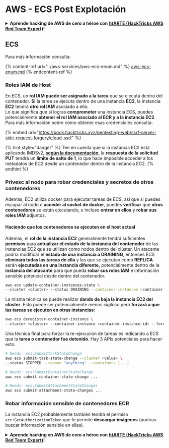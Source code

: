 # AWS - ECS Post Explotación

<details>

<summary><strong>Aprende hacking de AWS de cero a héroe con</strong> <a href="https://training.hacktricks.xyz/courses/arte"><strong>htARTE (HackTricks AWS Red Team Expert)</strong></a><strong>!</strong></summary>

Otras formas de apoyar a HackTricks:

* Si quieres ver a tu **empresa anunciada en HackTricks** o **descargar HackTricks en PDF**, consulta los [**PLANES DE SUSCRIPCIÓN**](https://github.com/sponsors/carlospolop)!
* Consigue el [**merchandising oficial de PEASS & HackTricks**](https://peass.creator-spring.com)
* Descubre [**La Familia PEASS**](https://opensea.io/collection/the-peass-family), nuestra colección de [**NFTs**](https://opensea.io/collection/the-peass-family) exclusivos
* **Únete al** 💬 [**grupo de Discord**](https://discord.gg/hRep4RUj7f) o al [**grupo de telegram**](https://t.me/peass) o **sígueme** en **Twitter** 🐦 [**@carlospolopm**](https://twitter.com/carlospolopm)**.**
* **Comparte tus trucos de hacking enviando PRs a los repositorios de github** [**HackTricks**](https://github.com/carlospolop/hacktricks) y [**HackTricks Cloud**](https://github.com/carlospolop/hacktricks-cloud).

</details>

## ECS

Para más información consulta:

{% content-ref url="../aws-services/aws-ecs-enum.md" %}
[aws-ecs-enum.md](../aws-services/aws-ecs-enum.md)
{% endcontent-ref %}

### Roles IAM de Host

En ECS, un **rol IAM puede ser asignado a la tarea** que se ejecuta dentro del contenedor. **Si** la tarea se ejecuta dentro de una instancia **EC2**, la instancia **EC2** tendrá **otro rol IAM** asociado a ella.\
Lo que significa que si logras **comprometer** una instancia ECS, puedes potencialmente **obtener el rol IAM asociado al ECR y a la instancia EC2**. Para más información sobre cómo obtener esas credenciales consulta:

{% embed url="https://book.hacktricks.xyz/pentesting-web/ssrf-server-side-request-forgery/cloud-ssrf" %}

{% hint style="danger" %}
Ten en cuenta que si la instancia EC2 está aplicando IMDSv2, [**según la documentación**](https://docs.aws.amazon.com/AWSEC2/latest/UserGuide/instance-metadata-v2-how-it-works.html), la **respuesta de la solicitud PUT** tendrá un **límite de salto de 1**, lo que hace imposible acceder a los metadatos de EC2 desde un contenedor dentro de la instancia EC2.
{% endhint %}

### Privesc al nodo para robar credenciales y secretos de otros contenedores

Además, EC2 utiliza docker para ejecutar tareas de ECS, así que si puedes escapar al nodo o **acceder al socket de docker**, puedes **verificar** qué **otros contenedores** se están ejecutando, e incluso **entrar en ellos** y **robar sus roles IAM** adjuntos.

#### Haciendo que los contenedores se ejecuten en el host actual

Además, el **rol de la instancia EC2** generalmente tendrá suficientes **permisos** para **actualizar el estado de la instancia del contenedor** de las instancias EC2 que se utilizan como nodos dentro del clúster. Un atacante podría modificar el **estado de una instancia a DRAINING**, entonces ECS **eliminará todas las tareas de ella** y las que se ejecutan como **REPLICA** serán **ejecutadas en una instancia diferente,** potencialmente dentro de la **instancia del atacante** para que pueda **robar sus roles IAM** e información sensible potencial desde dentro del contenedor.
```bash
aws ecs update-container-instances-state \
--cluster <cluster> --status DRAINING --container-instances <container-instance-id>
```
La misma técnica se puede realizar **dando de baja la instancia EC2 del clúster**. Esto puede ser potencialmente menos sigiloso pero **forzará a que las tareas se ejecuten en otras instancias:**
```bash
aws ecs deregister-container-instance \
--cluster <cluster> --container-instance <container-instance-id> --force
```
Una técnica final para forzar la re-ejecución de tareas es indicando a ECS que la **tarea o contenedor fue detenido**. Hay 3 APIs potenciales para hacer esto:
```bash
# Needs: ecs:SubmitTaskStateChange
aws ecs submit-task-state-change --cluster <value> \
--status STOPPED --reason "anything" --containers [...]

# Needs: ecs:SubmitContainerStateChange
aws ecs submit-container-state-change ...

# Needs: ecs:SubmitAttachmentStateChanges
aws ecs submit-attachment-state-changes ...
```
### Robar información sensible de contenedores ECR

La instancia EC2 probablemente también tendrá el permiso `ecr:GetAuthorizationToken` que le permite **descargar imágenes** (podrías buscar información sensible en ellas).

<details>

<summary><strong>Aprende hacking en AWS de cero a héroe con</strong> <a href="https://training.hacktricks.xyz/courses/arte"><strong>htARTE (HackTricks AWS Red Team Expert)</strong></a><strong>!</strong></summary>

Otras formas de apoyar a HackTricks:

* Si quieres ver a tu **empresa anunciada en HackTricks** o **descargar HackTricks en PDF** revisa los [**PLANES DE SUSCRIPCIÓN**](https://github.com/sponsors/carlospolop)!
* Consigue el [**merchandising oficial de PEASS & HackTricks**](https://peass.creator-spring.com)
* Descubre [**La Familia PEASS**](https://opensea.io/collection/the-peass-family), nuestra colección de [**NFTs**](https://opensea.io/collection/the-peass-family) exclusivos
* **Únete al** 💬 [**grupo de Discord**](https://discord.gg/hRep4RUj7f) o al [**grupo de telegram**](https://t.me/peass) o **sigue** a **Twitter** 🐦 [**@carlospolopm**](https://twitter.com/carlospolopm)**.**
* **Comparte tus trucos de hacking enviando PRs a los repositorios de github** [**HackTricks**](https://github.com/carlospolop/hacktricks) y [**HackTricks Cloud**](https://github.com/carlospolop/hacktricks-cloud).

</details>
